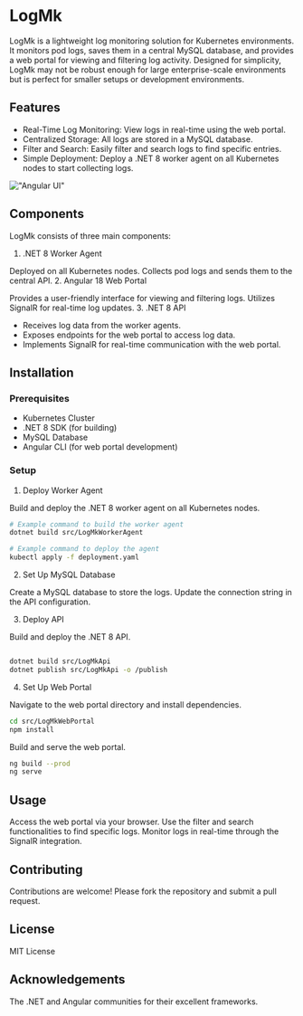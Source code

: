 # LogMk
LogMk is a lightweight log monitoring solution for Kubernetes environments. It monitors pod logs, saves them in a central MySQL database, and provides a web portal for viewing and filtering log activity. Designed for simplicity, LogMk may not be robust enough for large enterprise-scale environments but is perfect for smaller setups or development environments.

## Features
- Real-Time Log Monitoring: View logs in real-time using the web portal.
- Centralized Storage: All logs are stored in a MySQL database.
- Filter and Search: Easily filter and search logs to find specific entries.
- Simple Deployment: Deploy a .NET 8 worker agent on all Kubernetes nodes to start collecting logs.

!["Angular UI"](https://github.com/user-attachments/assets/eb3980d7-e018-4b77-8980-fa3df1f37cf3 "Angular UI") 

## Components
LogMk consists of three main components:

1. .NET 8 Worker Agent

Deployed on all Kubernetes nodes.
Collects pod logs and sends them to the central API.
2. Angular 18 Web Portal

Provides a user-friendly interface for viewing and filtering logs.
Utilizes SignalR for real-time log updates.
3. .NET 8 API

- Receives log data from the worker agents.
- Exposes endpoints for the web portal to access log data.
- Implements SignalR for real-time communication with the web portal.

## Installation
### Prerequisites
- Kubernetes Cluster
- .NET 8 SDK (for building)
- MySQL Database
- Angular CLI (for web portal development)
### Setup
1. Deploy Worker Agent

Build and deploy the .NET 8 worker agent on all Kubernetes nodes.

``` bash
# Example command to build the worker agent
dotnet build src/LogMkWorkerAgent

# Example command to deploy the agent
kubectl apply -f deployment.yaml
```

2. Set Up MySQL Database

Create a MySQL database to store the logs. Update the connection string in the API configuration.

3. Deploy API

Build and deploy the .NET 8 API.

``` bash

dotnet build src/LogMkApi
dotnet publish src/LogMkApi -o /publish
```

4. Set Up Web Portal

Navigate to the web portal directory and install dependencies.

``` bash
cd src/LogMkWebPortal
npm install
```
Build and serve the web portal.

``` bash
ng build --prod
ng serve
```
## Usage
Access the web portal via your browser.
Use the filter and search functionalities to find specific logs.
Monitor logs in real-time through the SignalR integration.

## Contributing
Contributions are welcome! Please fork the repository and submit a pull request.

## License
MIT License

## Acknowledgements
The .NET and Angular communities for their excellent frameworks.
